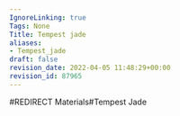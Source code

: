 ```yaml
---
IgnoreLinking: true
Tags: None
Title: Tempest jade
aliases:
- Tempest_jade
draft: false
revision_date: 2022-04-05 11:48:29+00:00
revision_id: 87965
---
```


#REDIRECT Materials#Tempest Jade
